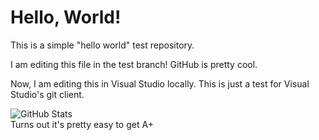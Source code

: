 ﻿# Hello, World!

This is a simple "hello world" test repository.

I am editing this file in the test branch! GitHub is pretty cool.

Now, I am editing this in Visual Studio locally. This is just a test for Visual Studio's git client.

![GitHub Stats](https://github-readme-stats.vercel.app/api?username=Matthewl246)\
Turns out it's pretty easy to get A+
